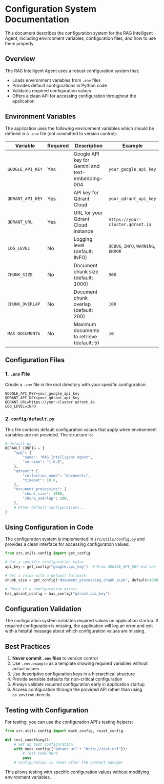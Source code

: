 # Configuration System Documentation

This document describes the configuration system for the RAG Intelligent Agent, including environment variables, configuration files, and how to use them properly.

## Overview

The RAG Intelligent Agent uses a robust configuration system that:
- Loads environment variables from `.env` files
- Provides default configurations in Python code
- Validates required configuration values
- Offers a clean API for accessing configuration throughout the application

## Environment Variables

The application uses the following environment variables which should be defined in a `.env` file (not committed to version control):

| Variable | Required | Description | Example |
|----------|----------|-------------|---------|
| `GOOGLE_API_KEY` | Yes | Google API key for Gemini and text-embedding-004 | `your_google_api_key` |
| `QDRANT_API_KEY` | Yes | API key for Qdrant Cloud | `your_qdrant_api_key` |
| `QDRANT_URL` | Yes | URL for your Qdrant Cloud instance | `https://your-cluster.qdrant.io` |
| `LOG_LEVEL` | No | Logging level (default: INFO) | `DEBUG`, `INFO`, `WARNING`, `ERROR` |
| `CHUNK_SIZE` | No | Document chunk size (default: 1000) | `500` |
| `CHUNK_OVERLAP` | No | Document chunk overlap (default: 200) | `100` |
| `MAX_DOCUMENTS` | No | Maximum documents to retrieve (default: 5) | `10` |

## Configuration Files

### 1. `.env` File

Create a `.env` file in the root directory with your specific configuration:

```
GOOGLE_API_KEY=your_google_api_key
QDRANT_API_KEY=your_qdrant_api_key
QDRANT_URL=https://your-cluster.qdrant.io
LOG_LEVEL=INFO
```

### 2. `config/default.py`

This file contains default configuration values that apply when environment variables are not provided. The structure is:

```python
# default.py
DEFAULT_CONFIG = {
    "app": {
        "name": "RAG Intelligent Agent",
        "version": "1.0.0",
    },
    "qdrant": {
        "collection_name": "documents",
        "timeout": 10.0,
    },
    "document_processing": {
        "chunk_size": 1000,
        "chunk_overlap": 200,
    },
    # Other default configurations...
}
```

## Using Configuration in Code

The configuration system is implemented in `src/utils/config.py` and provides a clean interface for accessing configuration values:

```python
from src.utils.config import get_config

# Get a specific configuration value
api_key = get_config("google.api_key")  # From GOOGLE_API_KEY env var

# Get a value with a default fallback
chunk_size = get_config("document_processing.chunk_size", default=1000)

# Check if a configuration exists
has_qdrant_config = has_config("qdrant.api_key")
```

## Configuration Validation

The configuration system validates required values on application startup. If required configuration is missing, the application will log an error and exit with a helpful message about which configuration values are missing.

## Best Practices

1. **Never commit `.env` files** to version control
2. Use `.env.example` as a template showing required variables without actual values
3. Use descriptive configuration keys in a hierarchical structure
4. Provide sensible defaults for non-critical configuration
5. Always validate required configuration early in application startup
6. Access configuration through the provided API rather than using `os.environ` directly

## Testing with Configuration

For testing, you can use the configuration API's testing helpers:

```python
from src.utils.config import mock_config, reset_config

def test_something():
    # Set up test configuration
    with mock_config({"qdrant.url": "http://test-url"}):
        # Test code here
        pass
    # Configuration is reset after the context manager
```

This allows testing with specific configuration values without modifying environment variables. 